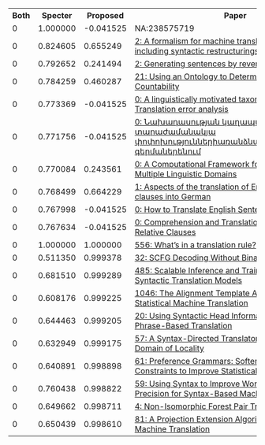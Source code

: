 <html><table><tr>
<th>Both</th>
<th>Specter</th>
<th>Proposed</th>
<th>Paper</th>
</tr>
<tr>
<td>0</td>
<td>1.000000</td>
<td>-0.041525</td>
<td>NA:238575719</td>
</tr>
<tr>
<td>0</td>
<td>0.824605</td>
<td>0.655249</td>
<td><a href="https://www.semanticscholar.org/paper/e04c8f001ff0ba42feaa0f649e2e356487458163">2: A formalism for machine translation in MTT, including syntactic restructurings</a></td>
</tr>
<tr>
<td>0</td>
<td>0.792652</td>
<td>0.241494</td>
<td><a href="https://www.semanticscholar.org/paper/d339569ba928fa0207fd1488bb281daba644ffad">2: Generating sentences by reverse-parsing</a></td>
</tr>
<tr>
<td>0</td>
<td>0.784259</td>
<td>0.460287</td>
<td><a href="https://www.semanticscholar.org/paper/f41c175bd66868e7bd2256294237698eed2b2eaa">21: Using an Ontology to Determine English Countability</a></td>
</tr>
<tr>
<td>0</td>
<td>0.773369</td>
<td>-0.041525</td>
<td><a href="https://www.semanticscholar.org/paper/4a15fd62c5facb7381f3b9d28542120395fd44a6">0: A linguistically motivated taxonomy for Machine Translation error analysis</a></td>
</tr>
<tr>
<td>0</td>
<td>0.771756</td>
<td>-0.041525</td>
<td><a href="https://www.semanticscholar.org/paper/c398e3f0bb317379dd8be27f6be9e0e5057c845c">0: Նախադասության կաղապարների տարաժամանակյա փոփոխություններիառանձնահատկությունները գերմաներենում</a></td>
</tr>
<tr>
<td>0</td>
<td>0.770084</td>
<td>0.243561</td>
<td><a href="https://www.semanticscholar.org/paper/c1c86f2e55821477b35964d18b2188e4d9dc5045">0: A Computational Framework for Composition in Multiple Linguistic Domains</a></td>
</tr>
<tr>
<td>0</td>
<td>0.768499</td>
<td>0.664229</td>
<td><a href="https://www.semanticscholar.org/paper/d5d931ed003220c180187a1b04d802ffbc24f62a">1: Aspects of the translation of English subordinate clauses into German</a></td>
</tr>
<tr>
<td>0</td>
<td>0.767998</td>
<td>-0.041525</td>
<td><a href="https://www.semanticscholar.org/paper/d37e9c3c3389a1db348613800bfaea760cc68482">0: How to Translate English Sentences by Division</a></td>
</tr>
<tr>
<td>0</td>
<td>0.767634</td>
<td>-0.041525</td>
<td><a href="https://www.semanticscholar.org/paper/0acab5104d413635437890f5d361d50d0ea304c6">0: Comprehension and Translation of Double/Multiple Relative Clauses</a></td>
</tr>
<tr>
<td>0</td>
<td>1.000000</td>
<td>1.000000</td>
<td><a href="https://www.semanticscholar.org/paper/a7e925a65860e90b2b4eb427a8bc497f76b2fe6e">556: What’s in a translation rule?</a></td>
</tr>
<tr>
<td>0</td>
<td>0.511350</td>
<td>0.999378</td>
<td><a href="https://www.semanticscholar.org/paper/dc1a0cbbf286e68dcc31b14d803df804b8682e34">32: SCFG Decoding Without Binarization</a></td>
</tr>
<tr>
<td>0</td>
<td>0.681510</td>
<td>0.999289</td>
<td><a href="https://www.semanticscholar.org/paper/d01737b617acc555153f4660417908bf3971b1a5">485: Scalable Inference and Training of Context-Rich Syntactic Translation Models</a></td>
</tr>
<tr>
<td>0</td>
<td>0.608176</td>
<td>0.999225</td>
<td><a href="https://www.semanticscholar.org/paper/c6a83c4fcc99ba6753109301949c5b7cfa978079">1046: The Alignment Template Approach to Statistical Machine Translation</a></td>
</tr>
<tr>
<td>0</td>
<td>0.644463</td>
<td>0.999205</td>
<td><a href="https://www.semanticscholar.org/paper/d4d78e3ea5e9e44f591feb713b90c8f13b0c196d">20: Using Syntactic Head Information in Hierarchical Phrase-Based Translation</a></td>
</tr>
<tr>
<td>0</td>
<td>0.632949</td>
<td>0.999175</td>
<td><a href="https://www.semanticscholar.org/paper/1e7371b2680cd1116065a34fe027104fe2a8d638">57: A Syntax-Directed Translator with Extended Domain of Locality</a></td>
</tr>
<tr>
<td>0</td>
<td>0.640891</td>
<td>0.998898</td>
<td><a href="https://www.semanticscholar.org/paper/70930a21a1d30420bfc3ce0729fa9292d01f5d31">61: Preference Grammars: Softening Syntactic Constraints to Improve Statistical Machine Translation</a></td>
</tr>
<tr>
<td>0</td>
<td>0.760438</td>
<td>0.998822</td>
<td><a href="https://www.semanticscholar.org/paper/9e427c9ec538ad2e985257383814c5c38b50c91d">59: Using Syntax to Improve Word Alignment Precision for Syntax-Based Machine Translation</a></td>
</tr>
<tr>
<td>0</td>
<td>0.649662</td>
<td>0.998711</td>
<td><a href="https://www.semanticscholar.org/paper/b60f7bce848e4bac324beec707252c3476630be7">4: Non-Isomorphic Forest Pair Translation</a></td>
</tr>
<tr>
<td>0</td>
<td>0.650439</td>
<td>0.998610</td>
<td><a href="https://www.semanticscholar.org/paper/f013d1eaf0b5e089281c64c8a75d2b7ec390891d">81: A Projection Extension Algorithm for Statistical Machine Translation</a></td>
</tr>
</table></html>
